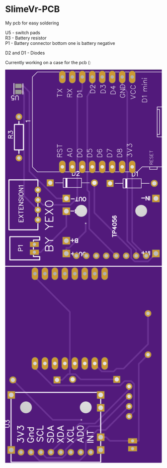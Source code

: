 # SlimeVr-PCB
My pcb for easy soldering

U5 - switch pads </br>
R3 - Battery resistor </br>
P1 - Battery connector bottom one is  battery negative </br>

D2 and D1 - Diodes </br>

Currently working on a case for the pcb (:

<img src="top.png">
<img src="bottom.png">
